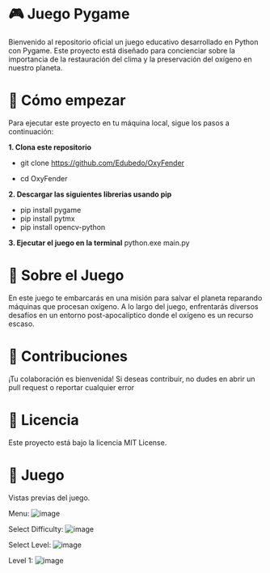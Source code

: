 # 🎮  Juego Pygame

Bienvenido al repositorio oficial un juego educativo desarrollado en Python con Pygame. Este proyecto está diseñado para concienciar sobre la importancia de la restauración del clima y la preservación del oxígeno en nuestro planeta.

# 🚀 Cómo empezar

Para ejecutar este proyecto en tu máquina local, sigue los pasos a continuación:

**1. Clona este repositorio**

- git clone https://github.com/Edubedo/OxyFender

- cd OxyFender

**2. Descargar las siguientes librerias usando pip**
- pip install pygame
- pip install pytmx
- pip install opencv-python


**3. Ejecutar el juego en la terminal**
python.exe main.py

# 🎯 Sobre el Juego
En este juego te embarcarás en una misión para salvar el planeta reparando máquinas que procesan oxígeno. A lo largo del juego, enfrentarás diversos desafíos en un entorno post-apocalíptico donde el oxígeno es un recurso escaso.

# 🤝 Contribuciones
¡Tu colaboración es bienvenida! Si deseas contribuir, no dudes en abrir un pull request o reportar cualquier error

# 📜 Licencia
Este proyecto está bajo la licencia MIT License.

# 📜 Juego
Vistas previas del juego.

Menu:
![image](https://github.com/user-attachments/assets/f94dadc8-3ffe-4507-b4db-3f120ee0e7fd)

Select Difficulty:
![image](https://github.com/user-attachments/assets/ed78f3aa-b1c6-44c5-bb89-9dd1a87a5949)

Select Level:
![image](https://github.com/user-attachments/assets/45dd5178-523f-4e2d-87a3-d6019001d985)

Level 1:
![image](https://github.com/user-attachments/assets/caf591ff-8d75-4d8c-a7b6-1506d7aa47d2)

